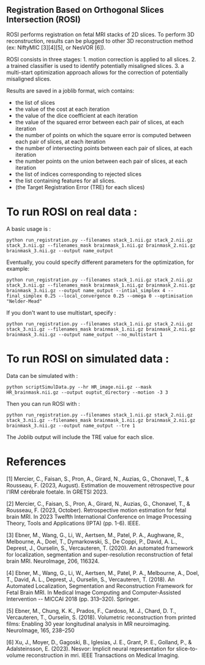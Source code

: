 ## Registration Based on Orthogonal Slices Intersection (ROSI) 
ROSI performs registration on fetal MRI stacks of 2D slices. To perform 3D reconstruction, results can be plugged to other 3D reconstruction method (ex: NiftyMIC [3][4][5], or NesVOR [6]).

ROSI consists in three stages: 1. motion correction is applied to all slices. 2. a trained classifier is used to identify potentially misaligned slices. 3. a multi-start optimization approach allows for the correction of potentially misaligned slices.

Results are saved in a joblib format, wich contains: 
- the list of slices
- the value of the cost at each iteration
- the value of the dice coefficient at each iteration
- the value of the squared error between each pair of slices, at each iteration
- the number of points on which the square error is computed between each pair of slices, at each iteration
- the number of intersecting points between each pair of slices, at each iteration
- the number points on the union between each pair of slices, at each iteration
- the list of indices corresponding to rejected slices
- the list containing features for all slices.
- (the Target Registration Error (TRE) for each slices)

# To run ROSI on real data : 
A basic usage is : 

```
python run_registration.py --filenames stack_1.nii.gz stack_2.nii.gz stack_3.nii.gz --filenames_mask brainmask_1.nii.gz brainmask_2.nii.gz brainmask_3.nii.gz --output name_output
```

Eventually, you could specify different parameters for the optimization, for example:
```
python run_registration.py --filenames stack_1.nii.gz stack_2.nii.gz stack_3.nii.gz --filenames_mask brainmask_1.nii.gz brainmask_2.nii.gz brainmask_3.nii.gz --output name_output --intial_simplex 4 --final_simplex 0.25 --local_convergence 0.25 --omega 0 --optimisation "Nelder-Mead"
```

If you don't want to use multistart, specify : 
```
python run_registration.py --filenames stack_1.nii.gz stack_2.nii.gz stack_3.nii.gz --filenames_mask brainmask_1.nii.gz brainmask_2.nii.gz brainmask_3.nii.gz --output name_output --no_multistart 1
```

# To run ROSI on simulated data :

Data can be simulated with : 
```
python scriptSimulData.py --hr HR_image.nii.gz --mask HR_brainmask.nii.gz --output ouptut_directory --motion -3 3
```
Then you can run ROSI with : 
```
python run_registration.py --filenames stack_1.nii.gz stack_2.nii.gz stack_3.nii.gz --filenames_mask brainmask_1.nii.gz brainmask_2.nii.gz brainmask_3.nii.gz --output name_output --tre 1
```
The Joblib output will include the TRE value for each slice.

# References 

[1] Mercier, C., Faisan, S., Pron, A., Girard, N., Auzias, G., Chonavel, T., & Rousseau, F. (2023, August). Estimation de mouvement rétrospective pour l'IRM cérébrale foetale. In GRETSI 2023.

[2] Mercier, C., Faisan, S., Pron, A., Girard, N., Auzias, G., Chonavel, T., & Rousseau, F. (2023, October). Retrospective motion estimation for fetal brain MRI. In 2023 Twelfth International Conference on Image Processing Theory, Tools and Applications (IPTA) (pp. 1-6). IEEE.

[3] Ebner, M., Wang, G., Li, W., Aertsen, M., Patel, P. A., Aughwane, R., Melbourne, A., Doel, T., Dymarkowski, S., De Coppi, P., David, A. L., Deprest, J., Ourselin, S., Vercauteren, T. (2020). An automated framework for localization, segmentation and super-resolution reconstruction of fetal brain MRI. NeuroImage, 206, 116324.

[4] Ebner, M., Wang, G., Li, W., Aertsen, M., Patel, P. A., Melbourne, A., Doel, T., David, A. L., Deprest, J., Ourselin, S., Vercauteren, T. (2018). An Automated Localization, Segmentation and Reconstruction Framework for Fetal Brain MRI. In Medical Image Computing and Computer-Assisted Intervention -- MICCAI 2018 (pp. 313–320). Springer.

[5] Ebner, M., Chung, K. K., Prados, F., Cardoso, M. J., Chard, D. T., Vercauteren, T., Ourselin, S. (2018). Volumetric reconstruction from printed films: Enabling 30 year longitudinal analysis in MR neuroimaging. NeuroImage, 165, 238–250

[6] Xu, J., Moyer, D., Gagoski, B., Iglesias, J. E., Grant, P. E., Golland, P., & Adalsteinsson, E. (2023). Nesvor: Implicit neural representation for slice-to-volume reconstruction in mri. IEEE Transactions on Medical Imaging.
